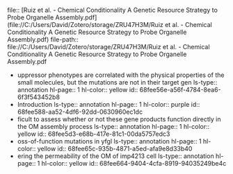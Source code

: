 file:: [Ruiz et al. - Chemical Conditionality A Genetic Resource Strategy to Probe Organelle Assembly.pdf](file://C:/Users/David/Zotero/storage/ZRU47H3M/Ruiz et al. - Chemical Conditionality A Genetic Resource Strategy to Probe Organelle Assembly.pdf)
file-path:: file://C:/Users/David/Zotero/storage/ZRU47H3M/Ruiz et al. - Chemical Conditionality A Genetic Resource Strategy to Probe Organelle Assembly.pdf

- uppressor phenotypes are correlated with the physical properties of the small molecules, but the mutations are not in their target gen
  ls-type:: annotation
  hl-page:: 1
  hl-color:: yellow
  id:: 68fee56e-a56f-4784-8ea6-6f3f543452b8
- Introduction
  ls-type:: annotation
  hl-page:: 1
  hl-color:: purple
  id:: 68fee588-aa52-4df6-92dd-0630960ec1dc
- ficult to assess whether or not these gene products function directly in the OM assembly process
  ls-type:: annotation
  hl-page:: 1
  hl-color:: yellow
  id:: 68fee5d3-e68b-417e-81c1-00da5757edc3
- oss-of-function mutations in yfgl
  ls-type:: annotation
  hl-page:: 1
  hl-color:: yellow
  id:: 68fee65c-935b-4871-a5ed-afa9e8d33b40
- ering the permeability of the OM of imp4213 cell
  ls-type:: annotation
  hl-page:: 1
  hl-color:: yellow
  id:: 68fee664-9404-4cfa-8919-94035249be4c